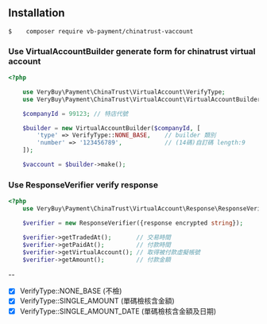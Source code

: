 Installation
-------------

```shell
$    composer require vb-payment/chinatrust-vaccount
```

### Use VirtualAccountBuilder generate form for chinatrust virtual account


```php
<?php

    use VeryBuy\Payment\ChinaTrust\VirtualAccount\VerifyType;
    use VeryBuy\Payment\ChinaTrust\VirtualAccount\VirtualAccountBuilder;

    $companyId = 99123; // 特店代號

    $builder = new VirtualAccountBuilder($companyId, [
        'type' => VerifyType::NONE_BASE,    // builder 類別
        'number' => '123456789',            // (14碼)自訂碼 length:9
    ]);

    $vaccount = $builder->make();
```

### Use ResponseVerifier verify response


```php
<?php
    use VeryBuy\Payment\ChinaTrust\VirtualAccount\Response\ResponseVerifier;

    $verifier = new ResponseVerifier({response encrypted string});

    $verifier->getTradedAt();       // 交易時間
    $verifier->getPaidAt();         // 付款時間
    $verifier->getVirtualAccount(); // 取得被付款虛擬帳號
    $verifier->getAmount();         // 付款金額
```

--

 - [x] VerifyType::NONE_BASE              (不檢)
 - [x] VerifyType::SINGLE_AMOUNT          (單碼檢核含金額)
 - [x] VerifyType::SINGLE_AMOUNT_DATE     (單碼檢核含金額及日期)

